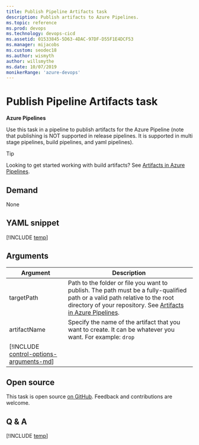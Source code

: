 ```yaml
---
title: Publish Pipeline Artifacts task
description: Publish artifacts to Azure Pipelines.
ms.topic: reference
ms.prod: devops
ms.technology: devops-cicd
ms.assetid: 01533845-5D63-4DAC-97DF-D55F1E4DCF53
ms.manager: mijacobs
ms.custom: seodec18
ms.author: wismyth
author: willsmythe
ms.date: 10/07/2019
monikerRange: 'azure-devops'
---
```


# Publish Pipeline Artifacts task

**Azure Pipelines**

Use this task in a pipeline to publish artifacts for the Azure Pipeline (note that publishing is NOT supported in release pipelines. It is supported in multi stage pipelines, build pipelines, and yaml pipelines).

> [!TIP]
> Looking to get started working with build artifacts? See [Artifacts in Azure Pipelines](../../artifacts/pipeline-artifacts.md).

## Demand

None

## YAML snippet

[!INCLUDE [temp](../_shared/yaml/PublishPipelineArtifactV1.md)]

## Arguments


| Argument | Description |
| -------- | ----------- |
| targetPath | Path to the folder or file you want to publish. The path must be a fully-qualified path or a valid path relative to the root directory of your repository. See [Artifacts in Azure Pipelines](../../artifacts/pipeline-artifacts.md). |
| artifactName | Specify the name of the artifact that you want to create. It can be whatever you want. For example: `drop` |
| [!INCLUDE [control-options-arguments-md](../_shared/control-options-arguments-md.md)] | |

## Open source

This task is open source [on GitHub](https://github.com/Microsoft/azure-pipelines-tasks). Feedback and contributions are welcome.

## Q & A

<!-- BEGINSECTION class="md-qanda" -->

[!INCLUDE [temp](../_shared/build-step-common-qa.md)]

<!-- ENDSECTION -->
